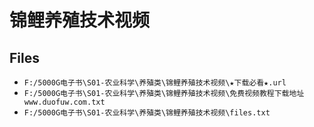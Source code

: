 # 锦鲤养殖技术视频

## Files

- `F:/5000G电子书\S01-农业科学\养殖类\锦鲤养殖技术视频\★下载必看★.url`
- `F:/5000G电子书\S01-农业科学\养殖类\锦鲤养殖技术视频\免费视频教程下载地址www.duofuw.com.txt`
- `F:/5000G电子书\S01-农业科学\养殖类\锦鲤养殖技术视频\files.txt`
